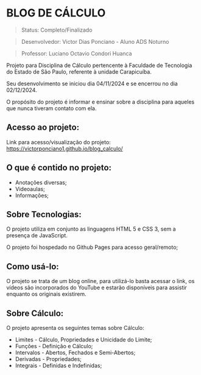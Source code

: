 # BLOG DE CÁLCULO

> Status: Completo/Finalizado

> Desenvolvedor: Victor Dias Ponciano - Aluno ADS Noturno

> Professor: Luciano Octavio Condori Huanca

Projeto para Disciplina de Cálculo pertencente à Faculdade de Tecnologia do Estado de São Paulo, referente à unidade Carapicuíba. 

Seu desenvolvimento se iniciou dia 04/11/2024 e se encerrou no dia 02/12/2024.

O propósito do projeto é informar e ensinar sobre a disciplina para aqueles que nunca tiveram contato com ela.

## Acesso ao projeto:

Link para acesso/visualização do projeto: https://victorponciano1.github.io/blog_calculo/

## O que é contido no projeto:

+ Anotações diversas;
+ Videoaulas;
+ Informações;

## Sobre Tecnologias:

O projeto utiliza em conjunto as linguagens HTML 5 e CSS 3, sem a presença de JavaScript.

O projeto foi hospedado no Github Pages para acesso geral/remoto;

## Como usá-lo:

O projeto se trata de um blog online, para utilizá-lo basta acessar o link, os vídeos são incorporados do YouTube e estarão disponíveis para assistir enquanto os originais existirem.

## Sobre Cálculo:

O projeto apresenta os seguintes temas sobre Cálculo:

+ Limites - Cálculo, Propriedades e Unicidade do Limite;
+ Funções - Definição e Cálculo;
+ Intervalos - Abertos, Fechados e Semi-Abertos;
+ Derivadas - Propriedades;
+ Integrais - Definidas e Indefinidas;
